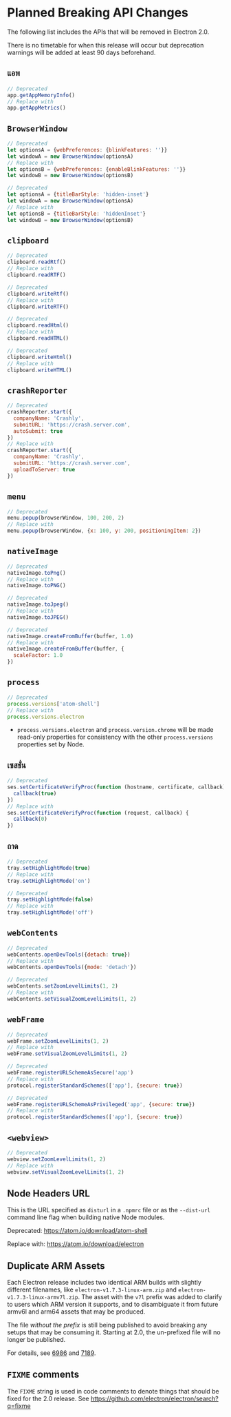 # Planned Breaking API Changes

The following list includes the APIs that will be removed in Electron 2.0.

There is no timetable for when this release will occur but deprecation warnings will be added at least 90 days beforehand.

## `แอพ`

```js
// Deprecated
app.getAppMemoryInfo()
// Replace with
app.getAppMetrics()
```

## `BrowserWindow`

```js
// Deprecated
let optionsA = {webPreferences: {blinkFeatures: ''}}
let windowA = new BrowserWindow(optionsA)
// Replace with
let optionsB = {webPreferences: {enableBlinkFeatures: ''}}
let windowB = new BrowserWindow(optionsB)
```

```js
// Deprecated
let optionsA = {titleBarStyle: 'hidden-inset'}
let windowA = new BrowserWindow(optionsA)
// Replace with
let optionsB = {titleBarStyle: 'hiddenInset'}
let windowB = new BrowserWindow(optionsB)
```

## `clipboard`

```js
// Deprecated
clipboard.readRtf()
// Replace with
clipboard.readRTF()

// Deprecated
clipboard.writeRtf()
// Replace with
clipboard.writeRTF()

// Deprecated
clipboard.readHtml()
// Replace with
clipboard.readHTML()

// Deprecated
clipboard.writeHtml()
// Replace with
clipboard.writeHTML()
```

## `crashReporter`

```js
// Deprecated
crashReporter.start({
  companyName: 'Crashly',
  submitURL: 'https://crash.server.com',
  autoSubmit: true
})
// Replace with
crashReporter.start({
  companyName: 'Crashly',
  submitURL: 'https://crash.server.com',
  uploadToServer: true
})
```

## `menu`

```js
// Deprecated
menu.popup(browserWindow, 100, 200, 2)
// Replace with
menu.popup(browserWindow, {x: 100, y: 200, positioningItem: 2})
```

## `nativeImage`

```js
// Deprecated
nativeImage.toPng()
// Replace with
nativeImage.toPNG()

// Deprecated
nativeImage.toJpeg()
// Replace with
nativeImage.toJPEG()

// Deprecated
nativeImage.createFromBuffer(buffer, 1.0)
// Replace with
nativeImage.createFromBuffer(buffer, {
  scaleFactor: 1.0
})
```

## `process`

```js
// Deprecated
process.versions['atom-shell']
// Replace with
process.versions.electron
```

* `process.versions.electron` and `process.version.chrome` will be made read-only properties for consistency with the other `process.versions` properties set by Node.

## `เซสชั่น`

```js
// Deprecated
ses.setCertificateVerifyProc(function (hostname, certificate, callback) {
  callback(true)
})
// Replace with
ses.setCertificateVerifyProc(function (request, callback) {
  callback(0)
})
```

## `ถาด`

```js
// Deprecated
tray.setHighlightMode(true)
// Replace with
tray.setHighlightMode('on')

// Deprecated
tray.setHighlightMode(false)
// Replace with
tray.setHighlightMode('off')
```

## `webContents`

```js
// Deprecated
webContents.openDevTools({detach: true})
// Replace with
webContents.openDevTools({mode: 'detach'})
```

```js
// Deprecated
webContents.setZoomLevelLimits(1, 2)
// Replace with
webContents.setVisualZoomLevelLimits(1, 2)
```

## `webFrame`

```js
// Deprecated
webFrame.setZoomLevelLimits(1, 2)
// Replace with
webFrame.setVisualZoomLevelLimits(1, 2)

// Deprecated
webFrame.registerURLSchemeAsSecure('app')
// Replace with
protocol.registerStandardSchemes(['app'], {secure: true})

// Deprecated
webFrame.registerURLSchemeAsPrivileged('app', {secure: true})
// Replace with
protocol.registerStandardSchemes(['app'], {secure: true})
```

## `<webview>`

```js
// Deprecated
webview.setZoomLevelLimits(1, 2)
// Replace with
webview.setVisualZoomLevelLimits(1, 2)
```

## Node Headers URL

This is the URL specified as `disturl` in a `.npmrc` file or as the `--dist-url` command line flag when building native Node modules.

Deprecated: https://atom.io/download/atom-shell

Replace with: https://atom.io/download/electron

## Duplicate ARM Assets

Each Electron release includes two identical ARM builds with slightly different filenames, like `electron-v1.7.3-linux-arm.zip` and `electron-v1.7.3-linux-armv7l.zip`. The asset with the `v7l` prefix was added to clarify to users which ARM version it supports, and to disambiguate it from future armv6l and arm64 assets that may be produced.

The file *without the prefix* is still being published to avoid breaking any setups that may be consuming it. Starting at 2.0, the un-prefixed file will no longer be published.

For details, see [6986](https://github.com/electron/electron/pull/6986) and [7189](https://github.com/electron/electron/pull/7189).

## `FIXME` comments

The `FIXME` string is used in code comments to denote things that should be fixed for the 2.0 release. See https://github.com/electron/electron/search?q=fixme